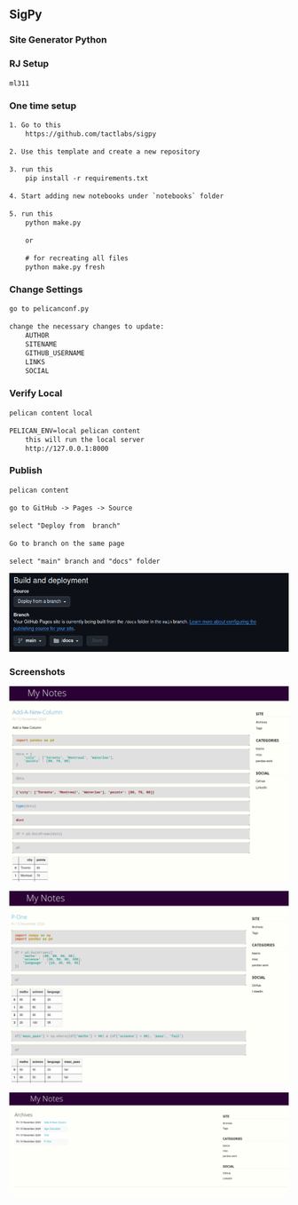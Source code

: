 ## SigPy
### Site Generator Python


### RJ Setup
```
ml311
```

### One time setup
```
1. Go to this
    https://github.com/tactlabs/sigpy

2. Use this template and create a new repository

3. run this
    pip install -r requirements.txt

4. Start adding new notebooks under `notebooks` folder

5. run this
    python make.py

    or

    # for recreating all files
    python make.py fresh

```

### Change Settings
```
go to pelicanconf.py

change the necessary changes to update:
    AUTHOR
    SITENAME
    GITHUB_USERNAME
    LINKS
    SOCIAL
```

### Verify Local
```
pelican content local

PELICAN_ENV=local pelican content
    this will run the local server
    http://127.0.0.1:8000
```

### Publish
```
pelican content

go to GitHub -> Pages -> Source

select "Deploy from  branch"

Go to branch on the same page

select "main" branch and "docs" folder
```

![1731731240445](image/README/1731731240445.png)

### Screenshots
![1731731318195](image/README/1731731318195.png)


![1731731351975](image/README/1731731351975.png)


![1731731363325](image/README/1731731363325.png)